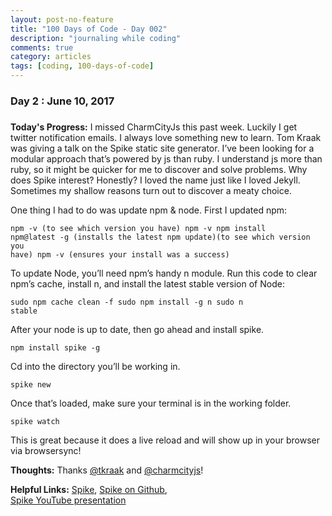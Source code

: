 ```yaml
---
layout: post-no-feature
title: "100 Days of Code - Day 002"
description: "journaling while coding"
comments: true
category: articles
tags: [coding, 100-days-of-code]
---
```


### Day 2 : June 10, 2017
#####

**Today's Progress:** I missed CharmCityJs this past week.  Luckily I get twitter notification emails.  I always love something new to learn.  Tom Kraak was giving a talk on the Spike static site generator.  I’ve been looking for a modular approach that’s powered by js than ruby.  I understand js more than ruby, so it might be quicker for me to discover and solve problems.  Why does Spike interest?  Honestly?  I loved the name just like I loved Jekyll.  Sometimes my shallow reasons turn out to discover a meaty choice.  

One thing I had to do was update npm & node.  First I updated npm:
    <pre><code>npm -v (to see which version you have)
    npm -v npm install npm@latest -g (installs the latest npm update)(to see which version you have)
    npm -v (ensures your install was a success)</code></pre>

To update Node, you’ll need npm’s handy n module. Run this code to clear npm’s cache, install n, and install the latest stable version of Node:
    <pre><code>sudo npm cache clean -f
    sudo npm install -g n
    sudo n stable</code></pre>

After your node is up to date, then go ahead and install spike.
    <pre><code>npm install spike -g</code></pre>
Cd into the directory you’ll be working in.
    <pre><code>spike new <projectname></code></pre>
Once that’s loaded, make sure your terminal is in the working folder.
    <pre><code>spike watch</code></pre>
This is great because it does a live reload and will show up in your browser via browsersync!


**Thoughts:** Thanks [@tkraak](http://www.twitter.com/tkraak) and [@charmcityjs](http://www.twitter.com/charmcityjs)!

**Helpful Links:** [Spike](http://www.spike.cf/),
		  [Spike on Github](https://github.com/static-dev/spike),   
		  [Spike YouTube presentation](http://https://www.youtube.com/watch?v=JtgTa4ACPT8)			
